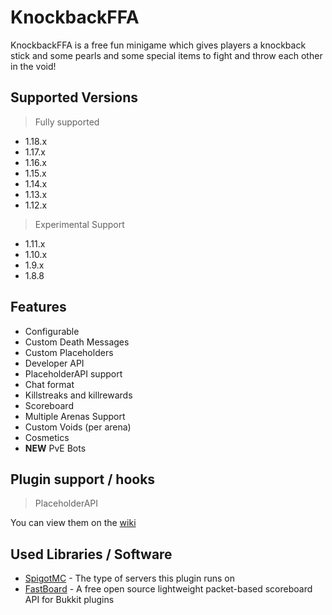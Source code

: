 # KnockbackFFA

KnockbackFFA is a free fun minigame which gives players a knockback stick and some pearls and some special items to
fight and throw each other in the void!

## Supported Versions

> Fully supported

- 1.18.x
- 1.17.x
- 1.16.x
- 1.15.x
- 1.14.x
- 1.13.x
- 1.12.x

> Experimental Support

- 1.11.x
- 1.10.x
- 1.9.x
- 1.8.8

## Features

- Configurable
- Custom Death Messages
- Custom Placeholders
- Developer API
- PlaceholderAPI support
- Chat format
- Killstreaks and killrewards
- Scoreboard
- Multiple Arenas Support
- Custom Voids (per arena)
- Cosmetics
- **NEW** PvE Bots

## Plugin support / hooks

> PlaceholderAPI

You can view them on the [wiki](https://github.com/GaMeIsNtOvEr/KnockbackFFA)

## Used Libraries / Software

 - [SpigotMC](https://spigotmc.org) - The type of servers this plugin runs on
 - [FastBoard](https://github.com/MrMicky-FR/FastBoard) - A free open source lightweight packet-based scoreboard API for Bukkit plugins
